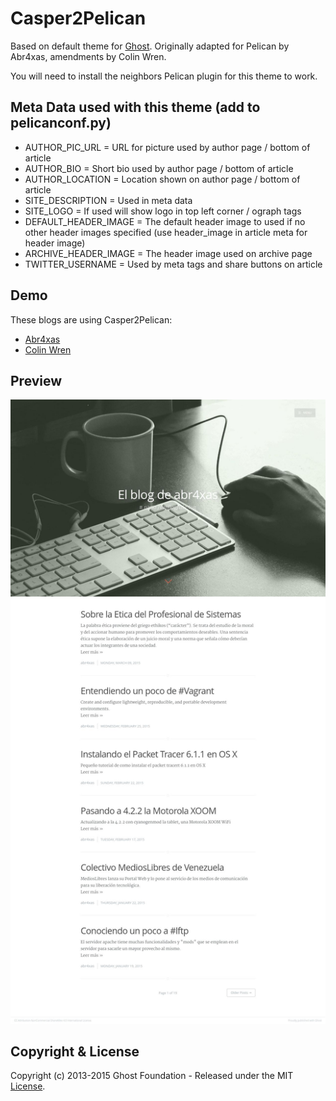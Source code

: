 # Casper2Pelican

Based on default theme for [Ghost](http://github.com/tryghost/ghost/).
Originally adapted for Pelican by Abr4xas, amendments by Colin Wren.

You will need to install the neighbors Pelican plugin for this theme to work.

## Meta Data used with this theme (add to pelicanconf.py)
 - AUTHOR_PIC_URL = URL for picture used by author page / bottom of article
 - AUTHOR_BIO = Short bio used by author page / bottom of article
 - AUTHOR_LOCATION = Location shown on author page / bottom of article
 - SITE_DESCRIPTION = Used in meta data
 - SITE_LOGO = If used will show logo in top left corner / ograph tags
 - DEFAULT_HEADER_IMAGE = The default header image to used if no other header images specified (use header_image in article meta for header image)
 - ARCHIVE_HEADER_IMAGE = The header image used on archive page
 - TWITTER_USERNAME = Used by meta tags and share buttons on article

## Demo

These blogs are using Casper2Pelican:
 - [Abr4xas](http://blog.abr4xas.org)
 - [Colin Wren](http://colinwren.is/awesome)

## Preview
![Screen Shot](screenshot.jpeg)

## Copyright & License

Copyright (c) 2013-2015 Ghost Foundation - Released under the MIT [License](LICENSE).
